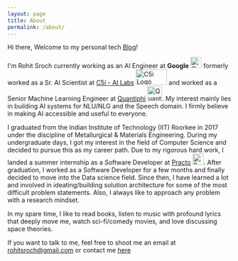 ```yaml
---
layout: page
title: About
permalink: /about/
---
```


Hi there, Welcome to my personal tech [Blog](https://rohitsroch.github.io/#latest-posts)!

I'm Rohit Sroch currently working as an AI Engineer at **Google** <img src="{{ site.url }}{{ site.baseurl }}/assets/img/icons/google-logo.png" alt="Google Logo" style="width:25px; height:25px;"> formerly worked as a Sr. AI Scientist at [C5i - AI Labs](https://www.c5i.ai/ai-labs/) <img src="{{ site.url }}{{ site.baseurl }}/assets/img/icons/c5i-logo.png" alt="C5i Logo" style="width:70px; height:35px;"> and worked as a Senior Machine Learning Engineer at [Quantiphi](https://www.quantiphi.com/) <img src="{{ site.url }}{{ site.baseurl }}/assets/img/icons/quantiphi-logo.png" alt="Quantiphi Logo" style="width:33px; height:33px;">. My interest mainly lies in building AI systems for NLU/NLG and the Speech domain. I firmly believe in making AI accessible and useful to everyone.

I graduated from the Indian Institute of Technology (IIT) Roorkee in 2017 under the discipline of Metallurgical & Materials Engineering. During my undergraduate days, I got my interest in the field of Computer Science and decided to pursue this as my career path. Due to my rigorous hard work, I landed a summer internship as a Software Developer at [Practo](https://www.practo.com/) <img src="{{ site.url }}{{ site.baseurl }}/assets/img/icons/practo-logo.png" alt="Practo Logo" style="width:25px; height:25px;">. After graduation, I worked as a Software Developer for a few months and finally decided to move into the Data science field. Since then, I have learned a lot and involved in ideating/building solution architecture for some of the most difficult problem statements. Also, I always like to approach any problem with a research mindset.   

In my spare time, I like to read books, listen to music with profound lyrics that deeply move me, watch sci-fi/comedy movies, and love discussing space theories.

If you want to talk to me, feel free to shoot me an email at <rohitsroch@gmail.com> or contact me [here](https://rohitsroch.github.io/contact/)
